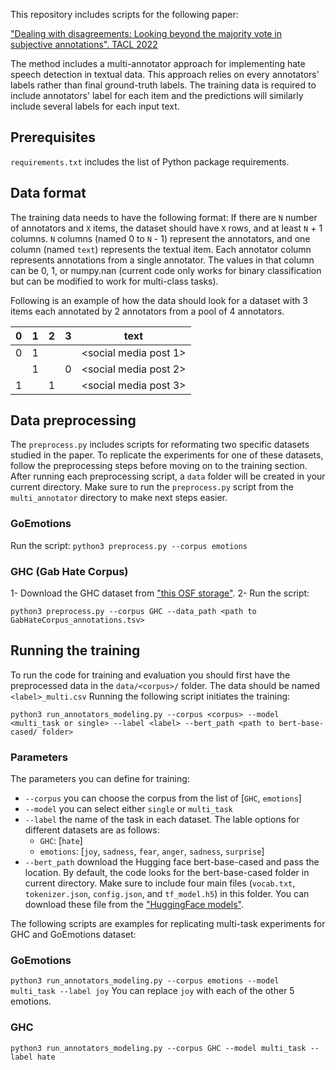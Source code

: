 This repository includes scripts for the following paper:

["Dealing with disagreements: Looking beyond the majority vote in subjective annotations". TACL 2022](http://direct.mit.edu/tacl/article-pdf/doi/10.1162/tacl_a_00449/1986597/tacl_a_00449.pdf)

The method includes a multi-annotator approach for implementing hate speech detection in textual data.
This approach relies on every annotators' labels rather than final ground-truth labels. The training data is required to include annotators' label for each item and the predictions will similarly include several labels for each input text.

## Prerequisites
`requirements.txt` includes the list of Python package requirements.

## Data format
The training data needs to have the following format:
If there are `N` number of annotators and `X` items, the dataset should have `X` rows, and at least `N` + 1 columns. `N` columns (named 0 to `N` - 1) represent the annotators, and one column (named ``text``) represents the textual item.
Each annotator column represents annotations from a single annotator. The values in that column can be 0, 1, or numpy.nan (current code only works for binary classification but can be modified to work for multi-class tasks).

Following is an example of how the data should look for a dataset with 3 items each annotated by 2 annotators from a pool of 4 annotators.

| 0 | 1 | 2 | 3 | text                  |
|---|---|---|---|-----------------------|
| 0 | 1 |   |   | <social media post 1> |
|   | 1 |   | 0 | <social media post 2> |
| 1 |   | 1 |   | <social media post 3> |

## Data preprocessing
The `preprocess.py` includes scripts for reformating two specific datasets studied in the paper.
To replicate the experiments for one of these datasets, follow the preprocessing steps before moving on to the training section.
After running each preprocessing script, a `data` folder will be created in your current directory. Make sure to
run the `preprocess.py` script from the `multi_annotator` directory to make next steps easier.

### GoEmotions

Run the script:
`python3 preprocess.py --corpus emotions`

### GHC (Gab Hate Corpus)

1- Download the GHC dataset from ["this OSF storage"](https://osf.io/wuecz).
2- Run the script:

`python3 preprocess.py --corpus GHC --data_path <path to GabHateCorpus_annotations.tsv>`

## Running the training

To run the code for training and evaluation you should first have the preprocessed
data in the `data/<corpus>/` folder. The data should be named `<label>_multi.csv`
Running the following script initiates the training:

`python3 run_annotators_modeling.py --corpus <corpus> --model <multi_task or single> --label <label> --bert_path <path to bert-base-cased/ folder>`

### Parameters
The parameters you can define for training:

- `--corpus` you can choose the corpus from the list of [`GHC`, `emotions`]
- `--model` you can select either `single` or `multi_task`
- `--label` the name of the task in each dataset. The lable options for different datasets are as follows:
    - `GHC`: [`hate`]
    - `emotions`: [`joy`, `sadness`, `fear`, `anger`, `sadness`,
      `surprise`]
- `--bert_path` download the Hugging face bert-base-cased and pass the location. By default, the code looks for the bert-base-cased folder
in current directory. Make sure to include four main files (`vocab.txt`, `tokenizer.json`, `config.json`, and `tf_model.h5`) in this folder. You can download these file from the ["HuggingFace models"](https://huggingface.co/bert-base-cased/tree/main).



The following scripts are examples for replicating multi-task
experiments for GHC and GoEmotions dataset:

### GoEmotions

`python3 run_annotators_modeling.py --corpus emotions --model multi_task --label joy`
You can replace `joy` with each of the other 5 emotions.


### GHC

`python3 run_annotators_modeling.py --corpus GHC --model multi_task --label hate`
